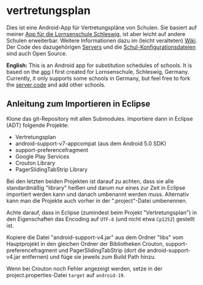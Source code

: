 vertretungsplan
==================

Dies ist eine Android-App für Vertretungspläne von Schulen. Sie basiert auf meiner [App für die Lornsenschule Schleswig](https://github.com/johan12345/ls-vertretungsplan), ist aber leicht auf andere Schulen erweiterbar. Weitere Informationen dazu im (leicht veralteten) [Wiki](https://github.com/johan12345/vertretungsplan/wiki/Schulen-hinzuf%C3%BCgen). Der Code des dazugehörigen [Servers](https://github.com/johan12345/vertretungsplan-server) und die [Schul-Konfigurationsdateien](https://github.com/johan12345/vertretungsplan-config-files) sind auch Open Source.

**English:** This is an Android app for substitution schedules of schools. It is based on the [app](https://github.com/johan12345/ls-vertretungsplan) I first created for Lornsenschule, Schleswig, Germany. Currently, it only supports some schools in Germany, but feel free to fork the [server code](https://github.com/johan12345/vertretungsplan-server) and add other schools.

Anleitung zum Importieren in Eclipse
------------------------------------

Klone das git-Repository mit allen Submodules. 
Importiere dann in Eclipse (ADT) folgende Projekte:

* Vertretungsplan
* android-support-v7-appcompat (aus dem Android 5.0 SDK)
* support-preferencefragment
* Google Play Services
* Crouton Library
* PagerSlidingTabStrip Library

Bei den letzten beiden Projekten ist darauf zu achten, dass sie alle standardmäßig "library" heißen und darum nur eines zur Zeit in Eclipse importiert werden kann und danach umbenannt werden muss. Alternativ kann man die Projekte auch vorher in der ".project"-Datei umbenennen.

Achte darauf, dass in Eclipse (zumindest beim Projekt "Vertretungsplan") in den Eigenschaften das Encoding auf `UTF-8` (und nicht etwa `Cp1252`) gestellt ist.

Kopiere die Datei "android-support-v4.jar" aus dem Ordner "libs" vom Hauptprojekt in den gleichen Ordner der Bibliotheken Crouton, support-preferencefragment und PagerSlidingTabStrip (dort die android-support-v4.jar entfernen) und füge sie jeweils zum Build Path hinzu.

Wenn bei Crouton noch Fehler angezeigt werden, setze in der project.properties-Datei `target` auf `android-19`.
